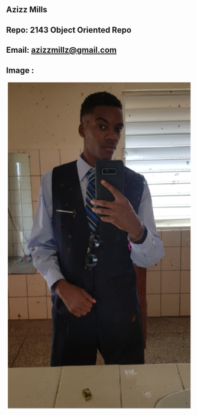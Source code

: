 ## Azizz Mills
## Repo: 2143 Object Oriented Repo 
## Email: azizzmillz@gmail.com
## Image :
<img src= "Pic.PNG" width="500">
